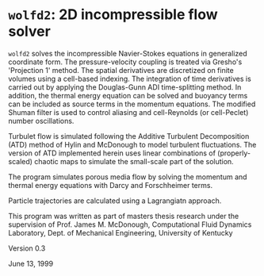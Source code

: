 # `wolfd2`: 2D incompressible flow solver

`wolfd2` solves the incompressible Navier-Stokes equations in generalized
coordinate form. The pressure-velocity coupling is treated via Gresho's
'Projection 1' method. The spatial derivatives are discretized on finite volumes
using a cell-based indexing. The integration of time derivatives is carried out
by applying the Douglas-Gunn ADI time-splitting method.  In addition, the
thermal energy equation can be solved and buoyancy terms can be included as
source terms in the momentum equations. The modified Shuman filter is used to
control aliasing and cell-Reynolds (or cell-Peclet) number oscillations.

Turbulet flow is simulated following the Additive Turbulent Decomposition (ATD)
method of Hylin and McDonough to model turbulent fluctuations. The version of
ATD implemented herein uses linear combinations of (properly-scaled) chaotic
maps to simulate the small-scale part of the solution.

The program simulates porous media flow by solving the momentum and thermal
energy equations with Darcy and Forschheimer terms.

Particle trajectories are calculated using a Lagrangiatn approach.

This program was written as part of masters thesis research under the
supervision of Prof. James M. McDonough, Computational Fluid Dynamics
Laboratory, Dept. of Mechanical Engineering, University of Kentucky

Version 0.3

June 13, 1999

